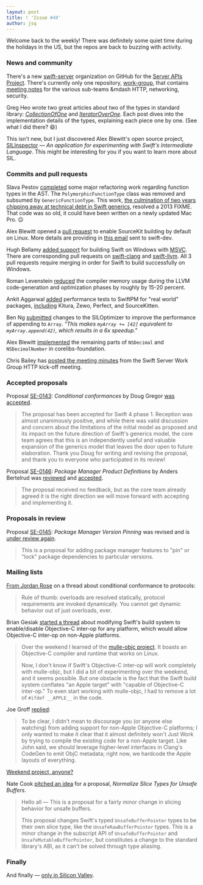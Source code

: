 ```yaml
---
layout: post
title: ! 'Issue #48'
author: jsq
---
```


Welcome back to the weekly! There was definitely some quiet time during the holidays in the US, but the repos are back to buzzing with activity.

<!--excerpt-->

### News and community

There's a new [swift-server](https://github.com/swift-server) organization on GitHub for the [Server APIs Project](https://swift.org/server-apis/). There's currently only one repository, [work-group](https://github.com/swift-server/work-group), that contains [meeting notes](https://github.com/swift-server/work-group/tree/master/meetings) for the various sub-teams &mdash HTTP, networking, security.

Greg Heo wrote two great articles about two of the types in standard library: [*CollectionOfOne*](https://swiftunboxed.com/open-source/CollectionOfOne/) and [*IteratorOverOne*](https://swiftunboxed.com/open-source/IteratorOverOne/). Each post dives into the implementation details of the types, explaining each piece one by one. (See what I did there? 😄)

This isn't new, but I just discovered Alex Blewitt's open source project, [SILInspector](https://github.com/alblue/SILInspector) &mdash; *An application for experimenting with Swift's Intermediate Language*. This might be interesting for you if you want to learn more about SIL.

### Commits and pull requests

Slava Pestov [completed](https://github.com/apple/swift/pull/5935) some major refactoring work regarding function types in the AST. The `PolymorphicFunctionType` class was removed and subsumed by `GenericFunctionType`. This work, [the culmination of two years chipping away at technical debt in Swift generics](https://twitter.com/slava_pestov/status/802942139873173504), resolved a 2013 FIXME. That code was so old, it could have been written on a newly updated Mac Pro. 😉

Alex Blewitt opened a [pull request](https://github.com/apple/swift/pull/5903) to enable SourceKit building by default on Linux. More details are providing in [this email](https://lists.swift.org/pipermail/swift-dev/Week-of-Mon-20161121/003554.html) sent to swift-dev.

Hugh Bellamy [added support](https://github.com/apple/swift/pull/5904) for building Swift on Windows with [MSVC](https://en.wikipedia.org/wiki/Visual_C%2B%2B). There are corresponding pull requests on [swift-clang](https://github.com/apple/swift-clang/pull/45) and [swift-llvm](https://github.com/apple/swift-llvm/pull/33). All 3 pull requests require merging in order for Swift to build successfully on Windows.

Roman Levenstein [reduced](https://github.com/apple/swift/pull/5979) the compiler memory usage during the LLVM code-generation and optimization phases by roughly by 15-20 percent.

Ankit Aggarwal [added](https://github.com/apple/swift-package-manager/pull/823) performance tests to SwiftPM for "real world" packages, [including](https://github.com/apple/swift-package-manager/pull/823/files#diff-3e7409122da942c39a66fc6b6a6dba7bR124) Kitura, Zewo, Perfect, and SourceKitten.

Ben Ng [submitted](https://github.com/apple/swift/pull/5978) changes to the SILOptimizer to improve the performance of appending to `Array`. *"This makes `myArray += [42]` equivalent to `myArray.append(42)`, which results in a 6x speedup."*

Alex Blewitt [implemented](https://github.com/apple/swift-corelibs-foundation/pull/727) the remaining parts of `NSDecimal` and `NSDecimalNumber` in corelibs-foundation.

Chris Bailey has [posted the meeting minutes](https://github.com/swift-server/work-group/pull/52) from the Swift Server Work Group HTTP kick-off meeting.

### Accepted proposals

Proposal [SE-0143](https://github.com/apple/swift-evolution/blob/master/proposals/0143-conditional-conformances.md): *Conditional conformances* by Doug Gregor [was accepted](https://lists.swift.org/pipermail/swift-evolution-announce/2016-November/000295.html).

> The proposal has been accepted for Swift 4 phase 1. Reception was almost unanimously positive, and while there was valid discussion and concern about the limitations of the initial model as proposed and its impact on the future direction of Swift's generics model, the core team agrees that this is an independently useful and valuable expansion of the generics model that leaves the door open to future elaboration. Thank you Doug for writing and revising the proposal, and thank you to everyone who participated in its review!

Proposal [SE-0146](https://github.com/apple/swift-evolution/blob/master/proposals/0146-package-manager-product-definitions.md): *Package Manager Product Definitions* by Anders Bertelrud was [reviewed](https://lists.swift.org/pipermail/swift-evolution-announce/2016-November/000296.html) and [accepted](https://lists.swift.org/pipermail/swift-evolution-announce/2016-November/000298.html).

> The proposal received no feedback, but as the core team already agreed it is the right direction we will move forward with accepting and implementing it.

### Proposals in review

Proposal [SE-0145](https://github.com/apple/swift-evolution/blob/master/proposals/0145-package-manager-version-pinning.md): *Package Manager Version Pinning* was revised and is [under review again](https://lists.swift.org/pipermail/swift-evolution-announce/2016-November/000297.html).

> This is a proposal for adding package manager features to "pin" or "lock" package dependencies to particular versions.

### Mailing lists

[From Jordan Rose](https://lists.swift.org/pipermail/swift-users/Week-of-Mon-20161114/003982.html) on a thread about conditional conformance to protocols:

> Rule of thumb: overloads are resolved statically, protocol requirements are invoked dynamically. You cannot get dynamic behavior out of just overloads, ever.

Brian Gesiak [started a thread](https://lists.swift.org/pipermail/swift-dev/Week-of-Mon-20161128/003567.html) about modifying Swift's build system to enable/disable Objective-C inter-op for any platform, which would allow Objective-C inter-op on non-Apple platforms.

> Over the weekend I learned of the [mulle-objc project](https://mulle-objc.github.io). It boasts an Objective-C compiler and
runtime that works on Linux.
>
> Now, I don't know if Swift's Objective-C inter-op will work completely with mulle-objc, but I did a bit of experimenting over the weekend, and it seems possible. But one obstacle is the fact that the Swift build system conflates "an Apple target" with "capable of Objective-C inter-op." To even start working with mulle-objc, I had to remove a lot of `#ifdef __APPLE__` in the code.

Joe Groff [replied](https://lists.swift.org/pipermail/swift-dev/Week-of-Mon-20161128/003585.html):

> To be clear, I didn't mean to discourage you (or anyone else watching) from adding support for non-Apple Objective-C platforms; I only wanted to make it clear that it almost definitely won't Just Work by trying to compile the existing code for a non-Apple target. Like John said, we should leverage higher-level interfaces in Clang's CodeGen to emit ObjC metadata; right now, we hardcode the Apple layouts of everything.

[Weekend project, anyone?](https://twitter.com/modocache/status/804003571897368576)

Nate Cook [pitched an idea](https://lists.swift.org/pipermail/swift-evolution/Week-of-Mon-20161128/029095.html) for a proposal, *Normalize Slice Types for Unsafe Buffers*.

> Hello all &mdash; This is a proposal for a fairly minor change in slicing behavior for unsafe buffers.
>
> This proposal changes Swift's typed `UnsafeBufferPointer` types to be their own slice type, like the `UnsafeRawBufferPointer` types. This is a minor change in the subscript API of `UnsafeBufferPointer` and `UnsafeMutableBufferPointer`, but constitutes a change to the standard library's ABI, as it can't be solved through type aliasing.

### Finally

And finally &mdash; [only in Silicon Valley](https://twitter.com/dgregor79/status/804026200863739904).
